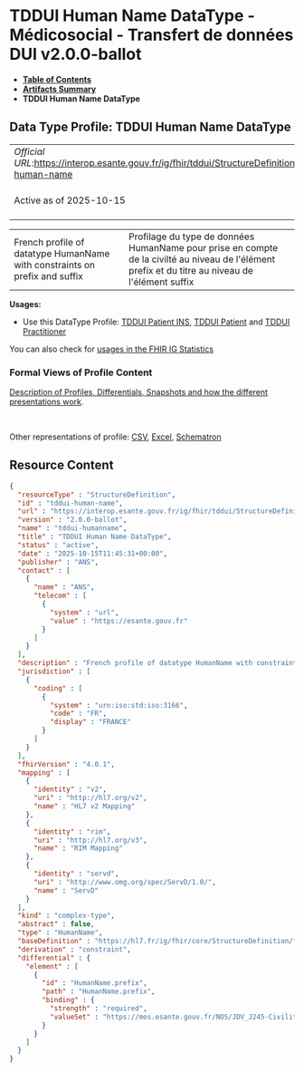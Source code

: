 # TDDUI Human Name DataType - Médicosocial - Transfert de données DUI v2.0.0-ballot

* [**Table of Contents**](toc.md)
* [**Artifacts Summary**](artifacts.md)
* **TDDUI Human Name DataType**

## Data Type Profile: TDDUI Human Name DataType 

| | |
| :--- | :--- |
| *Official URL*:https://interop.esante.gouv.fr/ig/fhir/tddui/StructureDefinition/tddui-human-name | *Version*:2.0.0-ballot |
| Active as of 2025-10-15 | *Computable Name*:tddui-humanname |

 

| | |
| :--- | :--- |
| French profile of datatype HumanName with constraints on prefix and suffix | Profilage du type de données HumanName pour prise en compte de la civilté au niveau de l'élément prefix et du titre au niveau de l'élément suffix |

 

**Usages:**

* Use this DataType Profile: [TDDUI Patient INS](StructureDefinition-tddui-patient-ins.md), [TDDUI Patient](StructureDefinition-tddui-patient.md) and [TDDUI Practitioner](StructureDefinition-tddui-practitioner.md)

You can also check for [usages in the FHIR IG Statistics](https://packages2.fhir.org/xig/ans.fhir.fr.tddui|current/StructureDefinition/tddui-human-name)

### Formal Views of Profile Content

 [Description of Profiles, Differentials, Snapshots and how the different presentations work](http://build.fhir.org/ig/FHIR/ig-guidance/readingIgs.html#structure-definitions). 

 

Other representations of profile: [CSV](StructureDefinition-tddui-human-name.csv), [Excel](StructureDefinition-tddui-human-name.xlsx), [Schematron](StructureDefinition-tddui-human-name.sch) 



## Resource Content

```json
{
  "resourceType" : "StructureDefinition",
  "id" : "tddui-human-name",
  "url" : "https://interop.esante.gouv.fr/ig/fhir/tddui/StructureDefinition/tddui-human-name",
  "version" : "2.0.0-ballot",
  "name" : "tddui-humanname",
  "title" : "TDDUI Human Name DataType",
  "status" : "active",
  "date" : "2025-10-15T11:45:31+00:00",
  "publisher" : "ANS",
  "contact" : [
    {
      "name" : "ANS",
      "telecom" : [
        {
          "system" : "url",
          "value" : "https://esante.gouv.fr"
        }
      ]
    }
  ],
  "description" : "French profile of datatype HumanName with constraints on prefix and suffix | Profilage du type de données HumanName pour prise en compte de la civilté au niveau de l'élément prefix et du titre au niveau de l'élément suffix",
  "jurisdiction" : [
    {
      "coding" : [
        {
          "system" : "urn:iso:std:iso:3166",
          "code" : "FR",
          "display" : "FRANCE"
        }
      ]
    }
  ],
  "fhirVersion" : "4.0.1",
  "mapping" : [
    {
      "identity" : "v2",
      "uri" : "http://hl7.org/v2",
      "name" : "HL7 v2 Mapping"
    },
    {
      "identity" : "rim",
      "uri" : "http://hl7.org/v3",
      "name" : "RIM Mapping"
    },
    {
      "identity" : "servd",
      "uri" : "http://www.omg.org/spec/ServD/1.0/",
      "name" : "ServD"
    }
  ],
  "kind" : "complex-type",
  "abstract" : false,
  "type" : "HumanName",
  "baseDefinition" : "https://hl7.fr/ig/fhir/core/StructureDefinition/fr-core-human-name",
  "derivation" : "constraint",
  "differential" : {
    "element" : [
      {
        "id" : "HumanName.prefix",
        "path" : "HumanName.prefix",
        "binding" : {
          "strength" : "required",
          "valueSet" : "https://mos.esante.gouv.fr/NOS/JDV_J245-Civilite-CISIS/FHIR/JDV-J245-Civilite-CISIS"
        }
      }
    ]
  }
}

```
